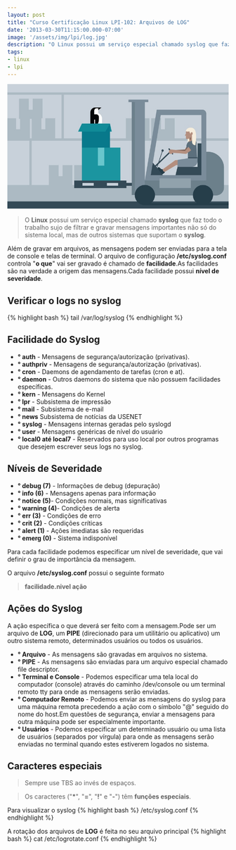 ```yaml
---
layout: post
title: "Curso Certificação Linux LPI-102: Arquivos de LOG"
date: '2013-03-30T11:15:00.000-07:00'
image: '/assets/img/lpi/log.jpg'
description: "O Linux possui um serviço especial chamado syslog que faz todo o trabalho sujo de filtrar e gravar mensagens importantes"
tags:
- linux
- lpi
---
```


![Arquivos de LOG](/assets/img/lpi/log.jpg "Arquivos de LOG")

> O __Linux__ possui um serviço especial chamado __syslog__ que faz todo o trabalho sujo de filtrar e gravar mensagens importantes não só do sistema local, mas de outros sistemas que suportam o __syslog__.

Além de gravar em arquivos, as mensagens podem ser enviadas para a tela de console e telas de terminal. O arquivo de configuração __/etc/syslog.conf__ controla "__o que__" vai ser gravado é chamado de __facilidade__.As facilidades são na verdade a origem das mensagens.Cada facilidade possui __nível de severidade__.

## Verificar o logs no syslog
{% highlight bash %}
tail /var/log/syslog
{% endhighlight %}
 
## Facilidade do Syslog

* __° auth__ - Mensagens de segurança/autorização (privativas).
* __° authpriv__ - Mensagens de segurança/autorização (privativas).
* __° cron__ - Daemons de agendamento de tarefas (cron e at).
* __° daemon__ - Outros daemons do sistema que não possuem facilidades específicas.
* __° kern__ - Mensagens do Kernel
* __° lpr__ - Subsistema de impressão
* __° mail__ - Subsistema de e-mail
* __° news__ Subsistema de notícias da USENET
* __° syslog__ - Mensagens internas geradas pelo syslogd
* __° user__ - Mensagens genéricas de nível do usuário
* __° local0 até local7__ - Reservados para uso local por outros programas que desejem escrever seus logs no syslog.
 
## Níveis de Severidade


<script async src="https://pagead2.googlesyndication.com/pagead/js/adsbygoogle.js"></script>

<!-- Informat -->
<ins class="adsbygoogle"
     style="display:block"
     data-ad-client="ca-pub-2838251107855362"
     data-ad-slot="2327980059"
     data-ad-format="auto"
     data-full-width-responsive="true"></ins>

<script>
(adsbygoogle = window.adsbygoogle || []).push({});
</script>


* __° debug (7)__ - Informações de debug (depuração)
* __° info (6)__ - Mensagens apenas para informação
* __° notice (5)__- Condições normais, mas significativas
* __° warning (4)__- Condições de alerta
* __° err (3)__ - Condições de erro
* __° crit (2)__ - Condições críticas
* __° alert (1)__ - Ações imediatas são requeridas
* __° emerg (0)__ - Sistema indisponível
 
Para cada facilidade podemos especificar um nível de severidade, que vai definir o grau de importância da mensagem.

O arquivo __/etc/syslog.conf__ possui o seguinte formato
 

> __facilidade.nivel ação__

 
## Ações do Syslog

A ação específica o que deverá ser feito com a mensagem.Pode ser um arquivo de __LOG__, um __PIPE__ (direcionado para um utilitário ou aplicativo) um outro sistema remoto, determinados usuários ou todos os usuários.
 
* __° Arquivo__ - As mensagens são gravadas em arquivos no sistema.
* __° PIPE__  - As mensagens são enviadas para um arquivo especial chamado file descriptor.
* __° Terminal e Console__ - Podemos especificar uma tela local do computador (console) através do caminho /dev/console ou um terminal remoto tty para onde as mensagens serão enviadas.
* __° Computador Remoto__ - Podemos enviar as mensagens do syslog para uma máquina remota precedendo a ação com o símbolo "@" seguido do nome do host.Em questões de segurança, enviar a mensagens para outra máquina pode ser especialmente importante.
* __° Usuários__ - Podemos especificar um determinado usuário ou uma lista de usuários (separados por vírgula) para onde as mensagens serão enviadas no terminal quando estes estiverem logados no sistema.



<script async src="https://pagead2.googlesyndication.com/pagead/js/adsbygoogle.js"></script>

<!-- Informat -->
<ins class="adsbygoogle"
     style="display:block"
     data-ad-client="ca-pub-2838251107855362"
     data-ad-slot="2327980059"
     data-ad-format="auto"
     data-full-width-responsive="true"></ins>

<script>
(adsbygoogle = window.adsbygoogle || []).push({});
</script>


 
## Caracteres especiais

> Sempre use TBS ao invés de espaços.

> Os caracteres ("__*__", "__=__", "__!__" e "__-__") têm __funções especiais__.
 
Para visualizar o syslog
{% highlight bash %}
/etc/syslog.conf
{% endhighlight %}
 
A rotação dos arquivos de __LOG__ é feita no seu arquivo principal
{% highlight bash %}
cat /etc/logrotate.conf
{% endhighlight %}

<script async src="https://pagead2.googlesyndication.com/pagead/js/adsbygoogle.js"></script>

<!-- Informat -->
<ins class="adsbygoogle"
 style="display:block"
 data-ad-client="ca-pub-2838251107855362"
 data-ad-slot="2327980059"
 data-ad-format="auto"
 data-full-width-responsive="true"></ins>

<script>
(adsbygoogle = window.adsbygoogle || []).push({});
</script>




